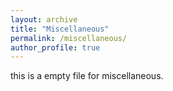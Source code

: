 ```yaml
---
layout: archive
title: "Miscellaneous"
permalink: /miscellaneous/
author_profile: true
---
```




this is a empty file for miscellaneous.
